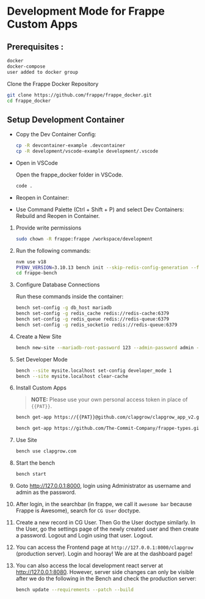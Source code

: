 # Development Mode for Frappe Custom Apps

## Prerequisites : 

```bash
docker
docker-compose
user added to docker group
```


Clone the Frappe Docker Repository

```bash
git clone https://github.com/frappe/frappe_docker.git
cd frappe_docker
```

## Setup Development Container

- Copy the Dev Container Config:

    ```bash
    cp -R devcontainer-example .devcontainer
    cp -R development/vscode-example development/.vscode
    ```

- Open in VSCode

    Open the frappe_docker folder in VSCode.

    ```bash
    code .
    ```

- Reopen in Container:

- Use Command Palette (Ctrl + Shift + P) and select Dev Containers: Rebuild and Reopen in Container.

1. Provide write permissions

    ```bash
    sudo chown -R frappe:frappe /workspace/development
    ```

2. Run the following commands:

    ```bash
    nvm use v18
    PYENV_VERSION=3.10.13 bench init --skip-redis-config-generation --frappe-branch version-15 frappe-bench
    cd frappe-bench
    ```

3. Configure Database Connections

    Run these commands inside the container:

    ```bash
    bench set-config -g db_host mariadb
    bench set-config -g redis_cache redis://redis-cache:6379
    bench set-config -g redis_queue redis://redis-queue:6379
    bench set-config -g redis_socketio redis://redis-queue:6379
    ```

4. Create a New Site

    ```bash
    bench new-site --mariadb-root-password 123 --admin-password admin --no-mariadb-socket clapgrow.com
    ```

5. Set Developer Mode

    ```bash
    bench --site mysite.localhost set-config developer_mode 1
    bench --site mysite.localhost clear-cache
    ```

6. Install Custom Apps

    > **NOTE:** Please use your own personal access token in place of `{{PAT}}`.

    ```bash
    bench get-app https://{{PAT}}@github.com/clapgrow/clapgrow_app_v2.git

    bench get-app https://github.com/The-Commit-Company/frappe-types.git
    ```

7. Use Site

    ```bash
    bench use clapgrow.com
    ```

8. Start the bench

    ```bash
    bench start
    ```

9. Goto <http://127.0.0.1:8000>, login using Administrator as username and admin as the password.

10. After login, in the searchbar (in frappe, we call it `awesome bar` because Frappe is Awesome), search for `CG User` doctype.

11. Create a new record in CG User.  Then Go the User doctype similarly. In the User, go the settings page of the newly created user and then create a password. Logout and Login using that user. Logout.

12. You can access the Frontend page at `http://127.0.0.1:8000/clapgrow` (production server). Login and hooray! We are at the dashboard page!

13. You can also access the local development react server at <http://127.0.0.1:8080>. However, server side changes can only be visible after we do the following in the Bench and check the production server:

    ```bash
    bench update --requirements --patch --build
    ```
